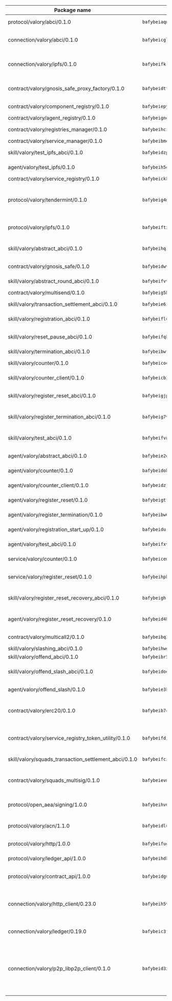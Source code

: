 | Package name                                                  | Package hash                                                  | Description                                                                                                                |
| ------------------------------------------------------------- | ------------------------------------------------------------- | -------------------------------------------------------------------------------------------------------------------------- |
| protocol/valory/abci/0.1.0                                    | `bafybeiaqmp7kocbfdboksayeqhkbrynvlfzsx4uy4x6nohywnmaig4an7u` | A protocol for ABCI requests and responses.                                                                                |
| connection/valory/abci/0.1.0                                  | `bafybeicglrfbp6g2lign74hzovs2lxfx3yw462cc2loguvbyccosljehae` | connection to wrap communication with an ABCI server.                                                                      |
| connection/valory/ipfs/0.1.0                                  | `bafybeifkrynw6jjg7bs7nw535m5bcrav5qab27vr5ktgfuvf65dpazc4ci` | A connection responsible for uploading and downloading files from IPFS.                                                    |
| contract/valory/gnosis_safe_proxy_factory/0.1.0               | `bafybeidttzohq4nvamusdxu7qohkjghn6ezzcvg6jdg7cy5f435vclkzjq` | Gnosis Safe proxy factory (GnosisSafeProxyFactory) contract                                                                |
| contract/valory/component_registry/0.1.0                      | `bafybeiepywewigowj533f55orx7oys3kk5lgdc247p2267scqfyp4gnqle` | Component registry contract                                                                                                |
| contract/valory/agent_registry/0.1.0                          | `bafybeignghdk7oqvyg722gz66tbuj2vj4vkatguj4b6lf5fqzqxkktcke4` | Agent registry contract                                                                                                    |
| contract/valory/registries_manager/0.1.0                      | `bafybeihcilb27ekgoplmc43iog2zrus63fufql4rly2umbuj573nu3zpg4` | Registries Manager contract                                                                                                |
| contract/valory/service_manager/0.1.0                         | `bafybeibmqewfh5wnayopneyv4vx35n5k7loavzmcazyevntdoskw7vasom` | Service Manager contract                                                                                                   |
| skill/valory/test_ipfs_abci/0.1.0                             | `bafybeidzp72oei2nbrlj4ibgkcsznm7gmma3t65kqbrw5hi5zciwc5ssym` | IPFS e2e testing application.                                                                                              |
| agent/valory/test_ipfs/0.1.0                                  | `bafybeih5eknvrkopttfdu2l6uxr2m74ztyaunbulzsmrnhxw6nrbgcqfge` | Agent for testing the ABCI connection.                                                                                     |
| contract/valory/service_registry/0.1.0                        | `bafybeickkg6myflc3fkpxyqn3a4gnayyrbtqzh7vxhtlzn26mhcilw32ma` | Service Registry contract                                                                                                  |
| protocol/valory/tendermint/0.1.0                              | `bafybeig4mi3vmlv5zpbjbfuzcgida6j5f2nhrpedxicmrrfjweqc5r7cra` | A protocol for communication between two AEAs to share tendermint configuration details.                                   |
| protocol/valory/ipfs/0.1.0                                    | `bafybeiftxi2qhreewgsc5wevogi7yc5g6hbcbo4uiuaibauhv3nhfcdtvm` | A protocol specification for IPFS requests and responses.                                                                  |
| skill/valory/abstract_abci/0.1.0                              | `bafybeihqiujkwgyn7bwen5vu6k3ep3otd4qc322vzenvj4phezdxf2wuza` | The abci skill provides a template of an ABCI application.                                                                 |
| contract/valory/gnosis_safe/0.1.0                             | `bafybeidwvdy5gxs3tdwenyxrtvq3f7cosw3f2f4hll66aftnndy65ugary` | Gnosis Safe (GnosisSafeL2) contract                                                                                        |
| skill/valory/abstract_round_abci/0.1.0                        | `bafybeifvved235uxmnfapctphb4joumgbwg52yk5uxw7i4eckuvc6nw5im` | abstract round-based ABCI application                                                                                      |
| contract/valory/multisend/0.1.0                               | `bafybeig5byt5urg2d2bsecufxe5ql7f4mezg3mekfleeh32nmuusx66p4y` | MultiSend contract                                                                                                         |
| skill/valory/transaction_settlement_abci/0.1.0                | `bafybeie6iiipyezvwslatogwvxdfxu6c7k73be2gjhkxt7gdemzicj2pse` | ABCI application for transaction settlement.                                                                               |
| skill/valory/registration_abci/0.1.0                          | `bafybeifluqirreyuoagntdtclnaupbp5padiwgj2tzhf2apt7hd2ui7t6m` | ABCI application for common apps.                                                                                          |
| skill/valory/reset_pause_abci/0.1.0                           | `bafybeifqk5mskjgftdzkvow72bxlplqypafbhvzcs7c7ajfyb2y2j3rria` | ABCI application for resetting and pausing app executions.                                                                 |
| skill/valory/termination_abci/0.1.0                           | `bafybeibwfkf7q6gq6twsjnd6xstayhnjpyp6qf5oygxebgkcjh2zmdrhte` | Termination skill.                                                                                                         |
| skill/valory/counter/0.1.0                                    | `bafybeicoqhpegfcai3vygen7etnse75jnpsi6ihub35lmv7vlipsg7tujq` | The ABCI Counter application example.                                                                                      |
| skill/valory/counter_client/0.1.0                             | `bafybeicb37pj26xbknovfox5hwpuh26p3p44uh32tclpj5cwpgvhbmdl4y` | A client for the ABCI counter application.                                                                                 |
| skill/valory/register_reset_abci/0.1.0                        | `bafybeigjp2su7gec4hnbqfew5wm3yfjm6oi73nfl4jcxkztsqwgfeqxpz4` | ABCI application for dummy skill that registers and resets                                                                 |
| skill/valory/register_termination_abci/0.1.0                  | `bafybeig7vfz3s4kepmknmbbylfwbzqdyi5s3wmyl6if6vwxdnygbljbe7q` | ABCI application for dummy skill that registers and resets                                                                 |
| skill/valory/test_abci/0.1.0                                  | `bafybeifvn4gduzhvrptc7ny434gdilp5p4fsad4dkpkhtdrtivt35cogrq` | ABCI application for testing the ABCI connection.                                                                          |
| agent/valory/abstract_abci/0.1.0                              | `bafybeie2qziqrwkdthnvhwhxvndm63lrcwa23xioa6dsxmdaapkvw3bbja` | The abstract ABCI AEA - for testing purposes only.                                                                         |
| agent/valory/counter/0.1.0                                    | `bafybeidohazu46iws6wizcotlq3z6ioepd53h77qk4b47yfzhenkcvi7s4` | The ABCI Counter example as an AEA                                                                                         |
| agent/valory/counter_client/0.1.0                             | `bafybeidzjvgadf7cjpvodgdnl72l6a6dl4qnjcocfxj53fvytl5psiwud4` | The ABCI Counter example as an AEA                                                                                         |
| agent/valory/register_reset/0.1.0                             | `bafybeigtft5zuvoidjditf5dpwrzdvhrdmnm365inr4stparmfyiud5mtm` | Register reset to replicate Tendermint issue.                                                                              |
| agent/valory/register_termination/0.1.0                       | `bafybeibw6rrzm6z454mb5f4ouqf3kroqj7isaombrdqvjxlwqy25ewec4y` | Register terminate to test the termination feature.                                                                        |
| agent/valory/registration_start_up/0.1.0                      | `bafybeidurk3hh6efiavyctipmzbgdhcy7aund4kgjj3i2r44d5s4wzk75e` | Registration start-up ABCI example.                                                                                        |
| agent/valory/test_abci/0.1.0                                  | `bafybeifxvca2rpu3u2q67adq4l4wil2m34f4zwhn6z6lni6ih2dp35fltm` | Agent for testing the ABCI connection.                                                                                     |
| service/valory/counter/0.1.0                                  | `bafybeicem3hmd3qrmcphhb5coudrfnj5tasv4rrghc7kbygvycin32k4rm` | A set of agents incrementing a counter                                                                                     |
| service/valory/register_reset/0.1.0                           | `bafybeihpbyrrmnr67bzod5bci2xddfjkcxr2mtr3se7n6t2edx43uprumu` | Test and debug tendermint reset mechanism.                                                                                 |
| skill/valory/register_reset_recovery_abci/0.1.0               | `bafybeighrn6yu44mpbqrhudpbfcjfwonwjoacu4iawdhzd5htj4ljic2zi` | ABCI application for dummy skill that registers and resets                                                                 |
| agent/valory/register_reset_recovery/0.1.0                    | `bafybeid4hffr5iniifhashirwncovuowm4am7ep57dmaszrbpm4bituxou` | Agent to showcase hard reset as a recovery mechanism.                                                                      |
| contract/valory/multicall2/0.1.0                              | `bafybeibq3khlnku3i7aqfty46kfj2oxos4dn2rpemzjf46sp74e77qs2vi` | The MakerDAO multicall2 contract.                                                                                          |
| skill/valory/slashing_abci/0.1.0                              | `bafybeihwgnfv2gzzxh373jljpesyjgr3mp3qw66a3sailef46cfevivtxu` | Slashing skill.                                                                                                            |
| skill/valory/offend_abci/0.1.0                                | `bafybeibr5ktsg3w6l6o5yg43lrbonumob6rzwa7h7esp7o4bo2ttuxvdiq` | Offend ABCI application.                                                                                                   |
| skill/valory/offend_slash_abci/0.1.0                          | `bafybeidoqmpwls2ljt3k3xonvsbia6nd2mtolizfynnwrfzzwloiziv3fq` | ABCI application used in order to test the slashing abci                                                                   |
| agent/valory/offend_slash/0.1.0                               | `bafybeie3kcio34s36kuf3yqufaoo2v4kddmcjveikzovm5aj5xaydyh3v4` | Offend and slash to test the slashing feature.                                                                             |
| contract/valory/erc20/0.1.0                                   | `bafybeib7ctk3deleyxayrqvropewefr2muj4kcqe3t3wscak25bjmxnqwe` | The scaffold contract scaffolds a contract to be implemented by the developer.                                             |
| contract/valory/service_registry_token_utility/0.1.0          | `bafybeifdia2y5546tvk6xzxeaqzf2n5n7dutj2hdzbgenxohaqhjtnjqm4` | The scaffold contract scaffolds a contract to be implemented by the developer.                                             |
| skill/valory/squads_transaction_settlement_abci/0.1.0         | `bafybeifczuvr3qahogssnd72wgatv6s3cqx6fhoramfbf5gul3xpt3szky` | ABCI application for transaction settlement.                                                                               |
| contract/valory/squads_multisig/0.1.0                         | `bafybeievmkz357uzn5bwbsbla3n3uormz4hj4wpqx3hbjjb5uz6uzxkdzi` | The scaffold contract scaffolds a contract to be implemented by the developer.                                             |
| protocol/open_aea/signing/1.0.0                               | `bafybeihv62fim3wl2bayavfcg3u5e5cxu3b7brtu4cn5xoxd6lqwachasi` | A protocol for communication between skills and decision maker.                                                            |
| protocol/valory/acn/1.1.0                                     | `bafybeidluaoeakae3exseupaea4i3yvvk5vivyt227xshjlffywwxzcxqe` | The protocol used for envelope delivery on the ACN.                                                                        |
| protocol/valory/http/1.0.0                                    | `bafybeifugzl63kfdmwrxwphrnrhj7bn6iruxieme3a4ntzejf6kmtuwmae` | A protocol for HTTP requests and responses.                                                                                |
| protocol/valory/ledger_api/1.0.0                              | `bafybeihdk6psr4guxmbcrc26jr2cbgzpd5aljkqvpwo64bvaz7tdti2oni` | A protocol for ledger APIs requests and responses.                                                                         |
| protocol/valory/contract_api/1.0.0                            | `bafybeidgu7o5llh26xp3u3ebq3yluull5lupiyeu6iooi2xyymdrgnzq5i` | A protocol for contract APIs requests and responses.                                                                       |
| connection/valory/http_client/0.23.0                          | `bafybeih5vzo22p2umhqo52nzluaanxx7kejvvpcpdsrdymckkyvmsim6gm` | The HTTP_client connection that wraps a web-based client connecting to a RESTful API specification.                        |
| connection/valory/ledger/0.19.0                               | `bafybeic3ft7l7ca3qgnderm4xupsfmyoihgi27ukotnz7b5hdczla2enya` | A connection to interact with any ledger API and contract API.                                                             |
| connection/valory/p2p_libp2p_client/0.1.0                     | `bafybeid3xg5k2ol5adflqloy75ibgljmol6xsvzvezebsg7oudxeeolz7e` | The libp2p client connection implements a tcp connection to a running libp2p node as a traffic delegate to send/receive envelopes to/from agents in the DHT. |
